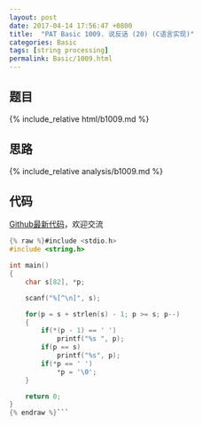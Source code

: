 ```yaml
---
layout: post
date: 2017-04-14 17:56:47 +0800
title:  "PAT Basic 1009. 说反话 (20) (C语言实现)"
categories: Basic
tags: [string processing]
permalink: Basic/1009.html
---
```


## 题目

{% include_relative html/b1009.md %}

## 思路

{% include_relative analysis/b1009.md %}

## 代码

[Github最新代码](https://github.com/OliverLew/PAT/blob/master/PATBasic/1009.c)，欢迎交流

```c
{% raw %}#include <stdio.h>
#include <string.h>

int main()
{
    char s[82], *p;

    scanf("%[^\n]", s);

    for(p = s + strlen(s) - 1; p >= s; p--)
    {
        if(*(p - 1) == ' ')
            printf("%s ", p);
        if(p == s)
            printf("%s", p);
        if(*p == ' ')
            *p = '\0';
    }

    return 0;
}
{% endraw %}```